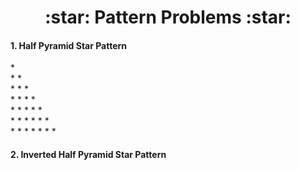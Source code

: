 <h1 align=center>:star: Pattern Problems :star:</h1>

#### 1. Half Pyramid Star Pattern
<p>
*<br>
* *<br>
* * *<br>
* * * *<br>
* * * * *<br>
* * * * * *<br>
* * * * * * *<br>
</p>

#### 2. Inverted Half Pyramid Star Pattern
